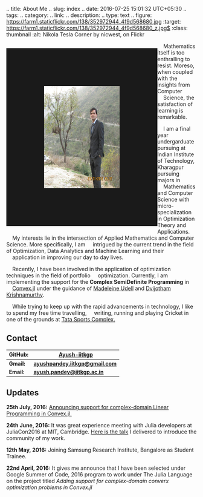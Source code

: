  
.. title: About Me 
.. slug: index
.. date: 2016-07-25 15:01:32 UTC+05:30
.. tags: 
.. category: 
.. link: 
.. description: 
.. type: text
.. figure: https://farm1.staticflickr.com/138/352972944_4f9d568680.jpg
   :target: https://farm1.staticflickr.com/138/352972944_4f9d568680_z.jpg$
   :class: thumbnail
   :alt: Nikola Tesla Corner by nicwest, on Flickr

 
<div>
    <p style="float: left;"><img src="/images/profile.jpg" height="270px" width="200px" border="100px"></p>
    <p>&nbsp;&nbsp;&nbsp;&nbsp;Mathematics itself is too enthralling to resist. Moreso, when coupled with the insights from Computer &nbsp;&nbsp;&nbsp;&nbsp;Science, the satisfaction of learning is remarkable.


&nbsp;&nbsp;&nbsp;&nbsp;I am a final year undergarduate pursuing at Indian Institute of Technology, Kharagpur pursuing majors in &nbsp;&nbsp;&nbsp;&nbsp;Mathematics and Computer Science with micro-specialization in Optimization Theory and Applications. &nbsp;&nbsp;&nbsp;&nbsp;My interests lie in the intersection of Applied Mathematics and Computer Science. More specifically, I am &nbsp;&nbsp;&nbsp;&nbsp;intrigued by the current trend in the field of Optimization, Data Analytics and Machine Learning and their &nbsp;&nbsp;&nbsp;&nbsp;application in improving our day to day lives. 

&nbsp;&nbsp;&nbsp;&nbsp;Recently, I have been involved in the application of optimization techniques in the field of portfolio &nbsp;&nbsp;&nbsp;&nbsp;optimization. Currently, I am implementing the support for the **Complex SemiDefinite Programming** in &nbsp;&nbsp;&nbsp;&nbsp;[Convex.jl](http://convexjl.readthedocs.io/en/latest/) under the guidance of [Madeleine Udell](https://people.orie.cornell.edu/mru8/) and [Dvijotham Krishnamurthy](http://www.its.caltech.edu/~dvij/).

&nbsp;&nbsp;&nbsp;&nbsp;While trying to keep up with the rapid advancements in technology, I like to spend my free time travelling, &nbsp;&nbsp;&nbsp;&nbsp;writing, running and playing Cricket in one of the grounds at [Tata Sports Complex.](https://wiki.metakgp.org/w/Tata_Sports_Complex)</p>




## Contact 
**GitHub:** | &nbsp;[**Ayush-iitkgp**](http://github.com/Ayush-iitkgp)
------------ | -------------
**Gmail:** | **ayushpandey.iitkgp@gmail.com**
**Email:** | **ayush.pandey@iitkgp.ac.in**


## Updates

**25th July, 2016:** [Announcing support for complex-domain Linear Programming in Convex.jl.](http://ayush-iitkgp.rhcloud.com/announcing-support-for-complex-domain-linear-programming-problem-in-convex-jl/)

**24th June, 2016:** It was great experience meeting with Julia developers at JuliaCon2016 at MIT, Cambridge. [Here is the talk](https://www.youtube.com/watch?v=fHG4uEOlMbY) I delivered to introduce the community of my work.

**12th May, 2016:** Joining Samsung Research Institute, Bangalore as Student Trainee.

**22nd April, 2016:** It gives me announce that I have been selected under Google Summer of Code, 2016 program to work under The Julia Language on the project titled *Adding support for complex-domain converx optimization problems in Convex.jl*

